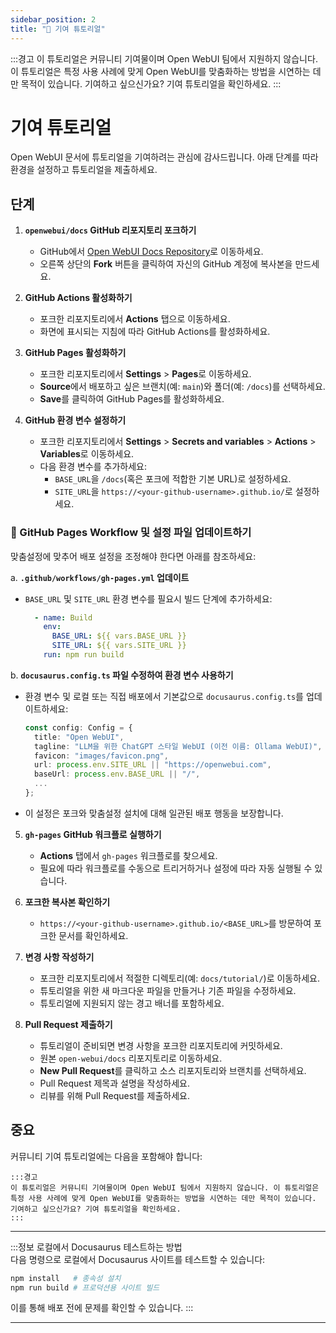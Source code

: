 ```yaml
---
sidebar_position: 2
title: "🤝 기여 튜토리얼"
---
```


:::경고
이 튜토리얼은 커뮤니티 기여물이며 Open WebUI 팀에서 지원하지 않습니다. 이 튜토리얼은 특정 사용 사례에 맞게 Open WebUI를 맞춤화하는 방법을 시연하는 데만 목적이 있습니다. 기여하고 싶으신가요? 기여 튜토리얼을 확인하세요.
:::

# 기여 튜토리얼

Open WebUI 문서에 튜토리얼을 기여하려는 관심에 감사드립니다. 아래 단계를 따라 환경을 설정하고 튜토리얼을 제출하세요.

## 단계

1. **`openwebui/docs` GitHub 리포지토리 포크하기**

   - GitHub에서 [Open WebUI Docs Repository](https://github.com/open-webui/docs)로 이동하세요.
   - 오른쪽 상단의 **Fork** 버튼을 클릭하여 자신의 GitHub 계정에 복사본을 만드세요.

2. **GitHub Actions 활성화하기**

   - 포크한 리포지토리에서 **Actions** 탭으로 이동하세요.
   - 화면에 표시되는 지침에 따라 GitHub Actions를 활성화하세요.

3. **GitHub Pages 활성화하기**

   - 포크한 리포지토리에서 **Settings** > **Pages**로 이동하세요.
   - **Source**에서 배포하고 싶은 브랜치(예: `main`)와 폴더(예: `/docs`)를 선택하세요.
   - **Save**를 클릭하여 GitHub Pages를 활성화하세요.

4. **GitHub 환경 변수 설정하기**

   - 포크한 리포지토리에서 **Settings** > **Secrets and variables** > **Actions** > **Variables**로 이동하세요.
   - 다음 환경 변수를 추가하세요:
     - `BASE_URL`을 `/docs`(혹은 포크에 적합한 기본 URL)로 설정하세요.
     - `SITE_URL`을 `https://<your-github-username>.github.io/`로 설정하세요.

### 📝 GitHub Pages Workflow 및 설정 파일 업데이트하기

맞춤설정에 맞추어 배포 설정을 조정해야 한다면 아래를 참조하세요:

a. **`.github/workflows/gh-pages.yml` 업데이트**

- `BASE_URL` 및 `SITE_URL` 환경 변수를 필요시 빌드 단계에 추가하세요:

     ```yaml
       - name: Build
         env:
           BASE_URL: ${{ vars.BASE_URL }}
           SITE_URL: ${{ vars.SITE_URL }}
         run: npm run build
     ```

b. **`docusaurus.config.ts` 파일 수정하여 환경 변수 사용하기**

- 환경 변수 및 로컬 또는 직접 배포에서 기본값으로 `docusaurus.config.ts`를 업데이트하세요:

     ```typescript
     const config: Config = {
       title: "Open WebUI",
       tagline: "LLM을 위한 ChatGPT 스타일 WebUI (이전 이름: Ollama WebUI)",
       favicon: "images/favicon.png",
       url: process.env.SITE_URL || "https://openwebui.com",
       baseUrl: process.env.BASE_URL || "/",
       ...
     };
     ```

- 이 설정은 포크와 맞춤설정 설치에 대해 일관된 배포 행동을 보장합니다.

5. **`gh-pages` GitHub 워크플로 실행하기**

   - **Actions** 탭에서 `gh-pages` 워크플로를 찾으세요.
   - 필요에 따라 워크플로를 수동으로 트리거하거나 설정에 따라 자동 실행될 수 있습니다.

6. **포크한 복사본 확인하기**

   - `https://<your-github-username>.github.io/<BASE_URL>`를 방문하여 포크한 문서를 확인하세요.

7. **변경 사항 작성하기**

   - 포크한 리포지토리에서 적절한 디렉토리(예: `docs/tutorial/`)로 이동하세요.
   - 튜토리얼을 위한 새 마크다운 파일을 만들거나 기존 파일을 수정하세요.
   - 튜토리얼에 지원되지 않는 경고 배너를 포함하세요.

8. **Pull Request 제출하기**

   - 튜토리얼이 준비되면 변경 사항을 포크한 리포지토리에 커밋하세요.
   - 원본 `open-webui/docs` 리포지토리로 이동하세요.
   - **New Pull Request**를 클릭하고 소스 리포지토리와 브랜치를 선택하세요.
   - Pull Request 제목과 설명을 작성하세요.
   - 리뷰를 위해 Pull Request를 제출하세요.

## 중요

커뮤니티 기여 튜토리얼에는 다음을 포함해야 합니다:

```
:::경고
이 튜토리얼은 커뮤니티 기여물이며 Open WebUI 팀에서 지원하지 않습니다. 이 튜토리얼은 특정 사용 사례에 맞게 Open WebUI를 맞춤화하는 방법을 시연하는 데만 목적이 있습니다. 기여하고 싶으신가요? 기여 튜토리얼을 확인하세요.
:::
```

---

:::정보 로컬에서 Docusaurus 테스트하는 방법  
다음 명령으로 로컬에서 Docusaurus 사이트를 테스트할 수 있습니다:

```bash
npm install   # 종속성 설치
npm run build # 프로덕션용 사이트 빌드
```

이를 통해 배포 전에 문제를 확인할 수 있습니다.
:::

---
